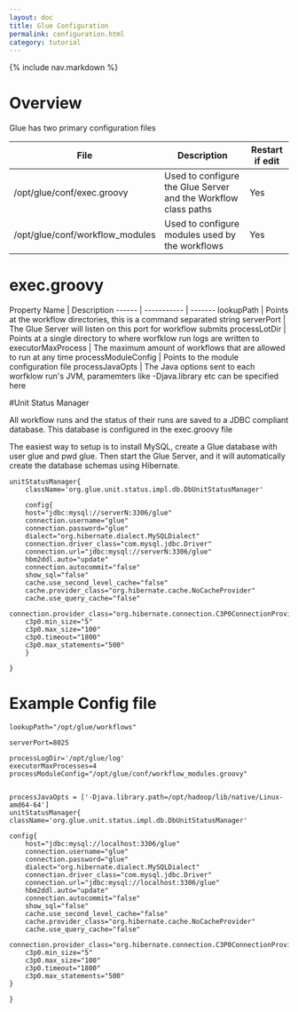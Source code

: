 ```yaml
---
layout: doc
title: Glue Configuration
permalink: configuration.html
category: tutorial
---
```



{% include nav.markdown %}


# Overview

Glue has two primary configuration files

File | Description | Restart if edit
------ | ----------- | ------- 
/opt/glue/conf/exec.groovy | Used to configure the Glue Server and the Workflow class paths | Yes 
/opt/glue/conf/workflow_modules | Used to configure modules used by the workflows | Yes


# exec.groovy


Property Name | Description 
 ------ | ----------- | ------- 
lookupPath | Points at the workflow directories, this is a command separated string
serverPort | The Glue Server will listen on this port for workflow submits
processLotDir | Points at a single directory to where worfklow run logs are written to
executorMaxProcess | The maximum amount of workflows that are allowed to run at any time
processModuleConfig | Points to the module configuration file
processJavaOpts | The Java options sent to each worfklow run's JVM, paramemters like -Djava.library etc can be specified here


#Unit Status Manager

All workflow runs and the status of their runs are saved to a JDBC compliant database.
This database is configured in the exec.groovy file

The easiest way to setup is to install MySQL, create a Glue database with user glue and pwd glue.
Then start the Glue Server, and it will automatically create the database schemas using Hibernate.


	unitStatusManager{
    	className='org.glue.unit.status.impl.db.DbUnitStatusManager'

    	config{
        host="jdbc:mysql://serverN:3306/glue"
        connection.username="glue"
        connection.password="glue"
        dialect="org.hibernate.dialect.MySQLDialect"
        connection.driver_class="com.mysql.jdbc.Driver"
        connection.url="jdbc:mysql://serverN:3306/glue"
        hbm2ddl.auto="update"
        connection.autocommit="false"
        show_sql="false"
        cache.use_second_level_cache="false"
        cache.provider_class="org.hibernate.cache.NoCacheProvider"
        cache.use_query_cache="false"
        connection.provider_class="org.hibernate.connection.C3P0ConnectionProvider"
        c3p0.min_size="5"
        c3p0.max_size="100"
        c3p0.timeout="1800"
        c3p0.max_statements="500"
    	}

	}
	
# Example Config file


	lookupPath="/opt/glue/workflows"

	serverPort=8025

	processLogDir='/opt/glue/log'
	executorMaxProcesses=4
	processModuleConfig="/opt/glue/conf/workflow_modules.groovy"


	processJavaOpts = ['-Djava.library.path=/opt/hadoop/lib/native/Linux-amd64-64']
	unitStatusManager{
    className='org.glue.unit.status.impl.db.DbUnitStatusManager'

    config{
        host="jdbc:mysql://localhost:3306/glue"
        connection.username="glue"
        connection.password="glue"
        dialect="org.hibernate.dialect.MySQLDialect"
        connection.driver_class="com.mysql.jdbc.Driver"
        connection.url="jdbc:mysql://localhost:3306/glue"
        hbm2ddl.auto="update"
        connection.autocommit="false"
        show_sql="false"
        cache.use_second_level_cache="false"
        cache.provider_class="org.hibernate.cache.NoCacheProvider"
        cache.use_query_cache="false"
        connection.provider_class="org.hibernate.connection.C3P0ConnectionProvider"
        c3p0.min_size="5"
        c3p0.max_size="100"
        c3p0.timeout="1800"
        c3p0.max_statements="500"
    }

	}


            